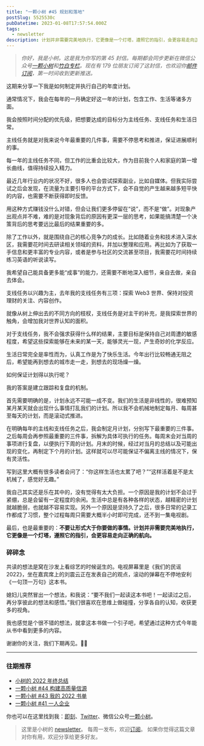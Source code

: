 ```yaml
---
title: "一颗小树 #45 规划和落地"
postSlug: 5525530c
pubDatetime: 2023-01-08T17:57:54.000Z
tags:
  - newsletter
description: 计划并非需要完美地执行，它更像是一个灯塔，遵照它的指引，会更容易走向正确的航向。
---
```


> _你好，我是小树。这是我为你写的第 45 封信。每期都会同步更新在微信公众号[一颗小树](https://weixin.sogou.com/weixin?query=a_warm_tree)和[竹白专栏](https://xiaoshu.zhubai.love)。现在有 179 位朋友订阅了这封信，也欢迎你[邮件订阅](https://xiaoshu.zhubai.love)，第一时间收到更新推送。_

这期来分享一下我是如何制定并执行自己的年度计划。

通常情况下，我会在每年的一月确定好这一年的计划，包含工作、生活等诸多方面。

我会按照时间分配的优先级，把想要达成的目标分为主线任务、支线任务和生活日常。

主线任务就是对我来说今年最重要的几件事，需要不停思考和推进，保证进展顺利的事。

每一年的主线任务不同，但工作的比重会比较大，作为目前我个人和家庭的第一增长曲线，值得持续投入精力。

最近几年行业内的状况不好，很多人也会尝试探索副业，比如自媒体。但我实际尝试之后会发现，在流量为主要引导的平台方式下，会不自觉的产生越来越多短平快的内容，也需要不断获得即时反馈。

用这种方式赚钱没什么对错，但会让我们更多停留在“说”，而不是“做”。对现象产出观点并不难，难的是对现象背后的原因有更深一层的思考，如果能搞清楚一个决策背后的思考要远比最后的结果重要的多。

除了工作以外，就是围绕自己的核心竞争力的成长。比如随着业务和技术进入深水区，我需要花时间去研读相关领域的资料，并加以整理和应用。再比如为了获取一手信息和更丰富的专业内容，或者是参与社区的交流甚至项目，我需要花时间持续练习英语的听说读写。

我希望自己能具备更多能“成事”的能力，还需要不断地深入细节，亲自去做，亲自去体会。

支线任务以兴趣为主，去年我的支线任务有三项：探索 Web3 世界、保持对投资理财的关注、内容创作。

就像从树上伸出去的不同方向的枝杈，支线任务是对主干的补充，是我探索世界的触角，会增加我对世界认知的面积。

对于支线任务，我不会强求获得什么样的结果，主要目标是保持自己对周遭的敏感程度，希望这些探索能够在未来的某一天，能够灵光一现，产生奇妙的化学反应。

生活日常完全是率性而为，认真工作是为了快乐生活。今年出行比较畅通无阻之后，希望能再到想去的城市走一走，到想去的现场燥一燥。

如何保证计划得以执行呢？

我的答案是建立跟踪和复盘的机制。

首先需要明确的是，计划永远不可能一成不变。我们的生活是非线性的，很难预知某月某天就会出现什么事情打乱我们的计划。所以我不会机械地制定每月、每周甚至每天的计划，而是滚动式推进。

在明确每年的主线和支线任务之后，我会制定月计划，分别写下最重要的三件事。之后每周会再参照最重要的三件事，拆解为具体可执行的任务。每周末会对当周的事项进行复盘，以便执行下周的计划。月末的时候，经过对当月的总结以及可能出现的变化，再制定下个月的计划。这样就可以尽可能保证不偏离主线的情况下，保有灵活性。

写到这里大概有很多读者会问了：“你这样生活也太累了吧？”“这样活着是不是太机械了，感觉好无趣。”

我自己其实还是乐在其中的，没有觉得有太大负担。一个原因是我的计划不会过于紧绷，总是会留有一定程度的余闲。生活中总是有各种各样的状态，越精密的计划就越脆弱，也就越不容易实现。另外一个原因是坚持久了之后，很多日常的记录工作都成了习惯，整个过程每周只需要大概半小时即可完成，还不到一集电视剧。

最后，也是最重要的：**不要让形式大于你要做的事情。计划并非需要完美地执行，它更像是一个灯塔，遵照它的指引，会更容易走向正确的航向。**

### 碎碎念

共读的想法是窝在沙发上看综艺的时候诞生的。电视屏幕里是《我们的民谣 2022》，坐在嘉宾席上的刘震云正在发表自己的观点，滚动的弹幕在不停地安利《一句顶一万句》这本书。

媳妇儿突然冒出一个想法，和我说：“要不我们一起读这本书吧！一起读过之后，再分享彼此的想法和感悟。”我们很喜欢在思维上做碰撞，分享各自的认知，收获更多的视角。

我也感觉是个很不错的想法，就拿这本书做一个引子吧，希望通过这种方式今年能从书中看到更多的内容。

谢谢你的关注，我们下期再见。👋🏻

---

### 往期推荐

- [小树的 2022 年终总结](https://mp.weixin.qq.com/s/7XsY5S28uc345B-cwbMJ7A)
- [一颗小树 #44 构建高质量信源](https://mp.weixin.qq.com/s/aM7QV4U4xncAl6MghUt7cA)
- [一颗小树 #43 我的 2022 书单](https://mp.weixin.qq.com/s/YEnjrjHfJ0M3_9h__Kb2Lg)
- [一颗小树 #41 一人企业](https://mp.weixin.qq.com/s/Pl3M8W3SSGjPTCA7tIx8wg)

你也可以在这里找到我：[即刻](https://okjk.co/3Vsn5T)、[Twitter](https://twitter.com/yeshu_in_future)、微信公众号[一颗小树](https://weixin.sogou.com/weixin?query=a_warm_tree)。

> 这里是小树的 [newsletter](https://xiaoshu.zhubai.love)。 每周一发布，欢迎[订阅](https://xiaoshu.zhubai.love)。
> 如果你觉得这篇文章对你有用，欢迎分享给更多好友。
